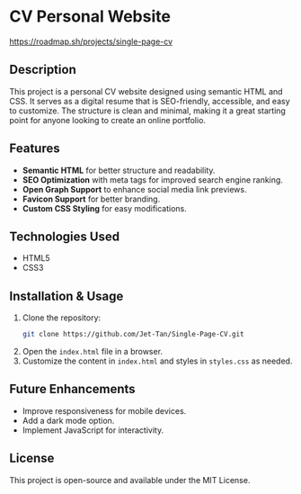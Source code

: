 # CV Personal Website

https://roadmap.sh/projects/single-page-cv

## Description

This project is a personal CV website designed using semantic HTML and CSS. It serves as a digital resume that is SEO-friendly, accessible, and easy to customize. The structure is clean and minimal, making it a great starting point for anyone looking to create an online portfolio.

## Features

- **Semantic HTML** for better structure and readability.
- **SEO Optimization** with meta tags for improved search engine ranking.
- **Open Graph Support** to enhance social media link previews.
- **Favicon Support** for better branding.
- **Custom CSS Styling** for easy modifications.

## Technologies Used

- HTML5
- CSS3

## Installation & Usage

1. Clone the repository:
   ```bash
   git clone https://github.com/Jet-Tan/Single-Page-CV.git
   ```
2. Open the `index.html` file in a browser.
3. Customize the content in `index.html` and styles in `styles.css` as needed.

## Future Enhancements

- Improve responsiveness for mobile devices.
- Add a dark mode option.
- Implement JavaScript for interactivity.

## License

This project is open-source and available under the MIT License.
